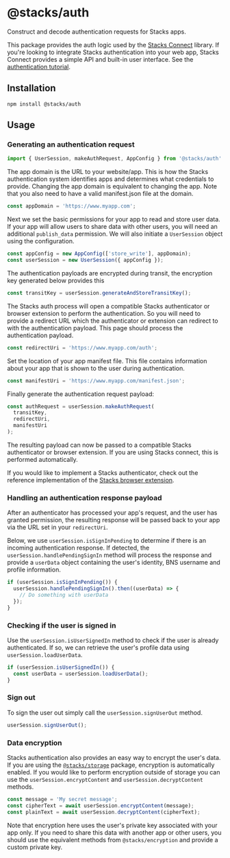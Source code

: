# @stacks/auth

Construct and decode authentication requests for Stacks apps. 

This package provides the auth logic used by the [Stacks Connect](https://github.com/blockstack/ux/tree/master/packages/connect) library. If you're looking to integrate Stacks authentication into your web app, Stacks Connect provides a simple API and built-in user interface. See the [authentication tutorial](https://docs.blockstack.org/authentication/building-todo-app). 

## Installation

```
npm install @stacks/auth
```

## Usage

### Generating an authentication request

```typescript
import { UserSession, makeAuthRequest, AppConfig } from '@stacks/auth'
```

The app domain is the URL to your website/app. This is how the Stacks authentication system identifies apps and determines what credentials to provide. Changing the app domain is equivalent to changing the app. Note that you also need to have a valid manifest.json file at the domain.

```typescript
const appDomain = 'https://www.myapp.com';
```

Next we set the basic permissions for your app to read and store user data. If your app will allow users to share data with other users, you will need an additional `publish_data` permission. We will also initiate a `UserSession` object using the configuration.

```typescript
const appConfig = new AppConfig(['store_write'], appDomain);
const userSession = new UserSession({ appConfig });
```

The authentication payloads are encrypted during transit, the encryption key generated below provides this

```typescript
const transitKey = userSession.generateAndStoreTransitKey();
```

The Stacks auth process will open a compatible Stacks authenticator or browser extension to perform the authentication. So you will need to provide a redirect URL which the authenticator or extension can redirect to with the authentication payload. This page should process the authentication payload. 

```typescript
const redirectUri = 'https://www.myapp.com/auth';
```

Set the location of your app manifest file. This file contains information about your app that is shown to the user during authentication.

```typescript
const manifestUri = 'https://www.myapp.com/manifest.json';
```

Finally generate the authentication request payload:

```typescript
const authRequest = userSession.makeAuthRequest(
  transitKey,
  redirectUri,
  manifestUri
);
```

The resulting payload can now be passed to a compatible Stacks authenticator or browser extension. If you are using Stacks connect, this is performed automatically. 

If you would like to implement a Stacks authenticator, check out the reference implementation of the [Stacks browser extension](https://github.com/blockstack/ux/tree/master/packages/app).

### Handling an authentication response payload

After an authenticator has processed your app's request, and the user has granted permission, the resulting response will be passed back to your app via the URL set in your `redirectUri`.

Below, we use `userSession.isSignInPending` to determine if there is an incoming authentication response. If detected, the `userSession.handlePendingSignIn` method will process the response and provide a `userData` object containing the user's identity, BNS username and profile information.

```typescript
if (userSession.isSignInPending()) {
  userSession.handlePendingSignIn().then((userData) => {
    // Do something with userData
  });
}
```

### Checking if the user is signed in

Use the `userSession.isUserSignedIn` method to check if the user is already authenticated. If so, we can retrieve the user's profile data using `userSession.loadUserData`.

```typescript
if (userSession.isUserSignedIn()) {
  const userData = userSession.loadUserData();
}
```

### Sign out

To sign the user out simply call the `userSession.signUserOut` method.

```typescript
userSession.signUserOut();
```

### Data encryption

Stacks authentication also provides an easy way to encrypt the user's data. If you are using the [`@stacks/storage`](https://github.com/blockstack/stacks.js/tree/master/packages/storage) package, encryption is automatically enabled. If you would like to perform encryption outside of storage you can use the `userSession.encryptContent` and `userSession.decryptContent` methods.

```typescript
const message = 'My secret message';
const cipherText = await userSession.encryptContent(message);
const plainText = await userSession.decryptContent(cipherText);
```

Note that encryption here uses the user's private key associated with your app only. If you need to share this data with another app or other users, you should use the equivalent methods from `@stacks/encryption` and provide a custom private key.
